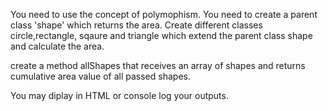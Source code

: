 You need to use the concept of polymophism. You need to create a parent class 'shape' which returns the area. Create different classes circle,rectangle, sqaure and triangle which extend the parent class shape and calculate the area. 

create  a method allShapes that receives an array of shapes and returns cumulative area value of all passed shapes.

You may diplay in HTML or console log your outputs. 
 